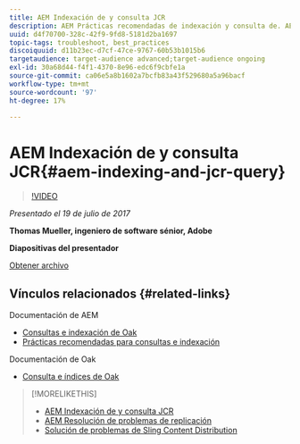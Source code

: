 ```yaml
---
title: AEM Indexación de y consulta JCR
description: AEM Prácticas recomendadas de indexación y consulta de. AEM Solución de problemas de consultas en la y configuración y administración de índices.
uuid: d4f70700-328c-42f9-9fd8-5181d2ba1697
topic-tags: troubleshoot, best_practices
discoiquuid: d11b23ec-d7cf-47ce-9767-60b53b1015b6
targetaudience: target-audience advanced;target-audience ongoing
exl-id: 30a68d44-f4f1-4370-8e96-edc6f9cbfe1a
source-git-commit: ca06e5a8b1602a7bcfb83a43f529680a5a96bacf
workflow-type: tm+mt
source-wordcount: '97'
ht-degree: 17%

---
```


# AEM Indexación de y consulta JCR{#aem-indexing-and-jcr-query}

>[!VIDEO](https://video.tv.adobe.com/v/19133/?quality=9)

*Presentado el 19 de julio de 2017*

**Thomas Mueller, ingeniero de software sénior, Adobe**

**Diapositivas del presentador**

[Obtener archivo](assets/aem-gems-aem-indexing-and-jcr-query.pdf)

## Vínculos relacionados {#related-links}

Documentación de AEM

* [Consultas e indexación de Oak](https://docs.adobe.com/docs/en/aem/6-3/deploy/platform/queries-and-indexing.html)
* [Prácticas recomendadas para consultas e indexación](https://docs.adobe.com/docs/en/aem/6-3/deploy/best-practices/best-practices-for-queries-and-indexing.html)

Documentación de Oak

* [Consulta e índices de Oak](https://experienceleague.adobe.com/docs/experience-manager-65/deploying/deploying/queries-and-indexing.html?lang=es)

<!--
[Get back to the Overview](https://helpx.adobe.com/experience-manager/kt/eseminars/gems/aem-index.html)
-->

>[!MORELIKETHIS]
>
>* [AEM Indexación de y consulta JCR](aem-indexing-jcr-query.md)
>* [AEM Resolución de problemas de replicación](aem-troubleshooting-aem-replication.md)
>* [Solución de problemas de Sling Content Distribution](aem-troubleshooting-sling.md)

<!-- 
>* linking to helpx, removed for now [Adobe Experience Manager: AEM 6.x Maintenance Tasks](https://helpx.adobe.com/experience-manager/kt/eseminars/ccoo-aem-Aug-register.html)
-->
